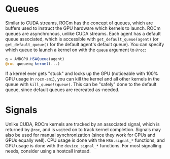 # Queues

Similar to CUDA streams, ROCm has the concept of queues, which are
buffers used to instruct the GPU hardware which kernels to launch. ROCm queues
are asynchronous, unlike CUDA streams. Each agent has a default queue
associated, which is accessible with `get_default_queue(agent)` (or
`get_default_queue()` for the default agent's default queue). You can specify
which queue to launch a kernel on with the `queue` argument to `@roc`:

```julia
q = AMDGPU.HSAQueue(agent)
@roc queue=q kernel(...)
```

If a kernel ever gets "stuck" and locks up the GPU (noticeable with 100% GPU
usage in `rocm-smi`), you can kill the kernel and all other kernels in the
queue with `kill_queue!(queue)`. This can be "safely" done to the default
queue, since default queues are recreated as-needed.

# Signals

Unlike CUDA, ROCm kernels are tracked by an associated signal, which is
returned by `@roc`, and is `wait`ed on to track kernel completion. Signals may
also be used for manual synchronization (since they work for CPUs and GPUs
equally well). CPU usage is done with the `HSA.signal_*` functions, and GPU
usage is done with the `device_signal_*` functions. For most signalling needs,
consider using a hostcall instead.
